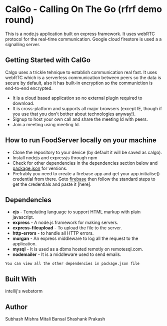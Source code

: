 # CalGo - Calling On The Go (rfrf demo round)
This is a node.js application built on express framework. It uses webRTC protocol for the real-time communication. Google cloud firestore is used a a signalling server.

## Getting Started with CalGo
Calgo uses a trickle tehnique to establish communication real fast. It uses webRTC which is a serverless communication between peers so the data is secure by default, also it has built-in encryption so the communiction is end-to-end encrypted. 

* It is a cloud based application so no external plugin required to download.
* It is cross-platform and supports all major browsers (except IE, though if you use that you don't bother about technologies anyway!). 
* Signup to host your own call and share the meeting Id with peers.
* Join a meeting using meeting Id.

## How to run FoodServer locally on your machine

  * Clone the repository to your device (by default it will be saved as calgo).
  * Install nodejs and expressjs through npm
  * Check for other dependencies in the dependencies section below and [package.json](https://github.com/shashank404error/codemonk/blob/master/package.json) for versions.
  * Prefrably you need to create a firebase app and get your app.initialise() credential from there. Goto [firebase](https://firebase.google.com/) then follow the standard steps to get the credentials and paste it [here].
                            
## Dependencies
   * **ejs**  - Templating language to support HTML markup with plain javascript.
   * **express** - A node.js framework for making servers.
   * **express-fileupload** - To upload the file to the server.
   * **http-errors** - to handle all HTTP errors.
   * **morgan** - An express middleware to log all the request to the application.
   * **mysql** - It is used as a dbms hosted remotly on remotesql.com.
   * **nodemailer** - It is a middleware used to send emails.
    
   
    You can view all the other dependencies in package.json file
    

## Built With
intellij's webstorm

## Author
Subhash Mishra
Mitali Bansal
Shashank Prakash

